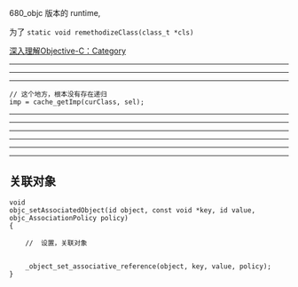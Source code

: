 
680_objc 版本的 runtime,

为了 `static void remethodizeClass(class_t *cls)`



[深入理解Objective-C：Category](https://tech.meituan.com/2015/03/03/diveintocategory.html)



<hr>

<hr>


<hr>



    // 这个地方，根本没有存在递归
    imp = cache_getImp(curClass, sel);



<hr>

<hr>


<hr>




<hr>

<hr>


<hr>



## 关联对象



```
void
objc_setAssociatedObject(id object, const void *key, id value, objc_AssociationPolicy policy)
{
    
    //  设置，关联对象
    
    
    _object_set_associative_reference(object, key, value, policy);
}
```
